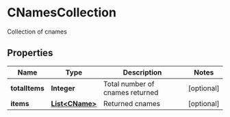

# CNamesCollection

Collection of cnames
## Properties

Name | Type | Description | Notes
------------ | ------------- | ------------- | -------------
**totalItems** | **Integer** | Total number of cnames returned |  [optional]
**items** | [**List&lt;CName&gt;**](CName.md) | Returned cnames |  [optional]



